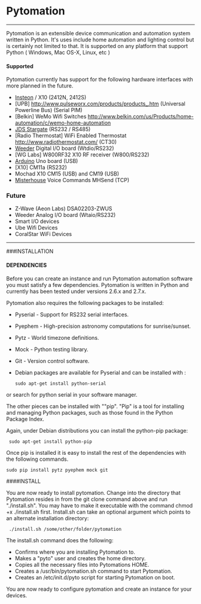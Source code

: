# Pytomation

---

Pytomation is an extensible device communication and automation system written in Python. It's uses 
include home automation and lighting control but is certainly not limited to 
that.  It is supported on any platform that support Python ( Windows, Mac OS-X, Linux, etc )

#### Supported
Pytomation currently has support for the following hardware interfaces with 
more planned in the future.

   - [Insteon](http://www.insteon.com/) / X10 (2412N, 2412S)
   - [UPB] http://www.pulseworx.com/products/products_.htm (Universal Powerline Bus) (Serial PIM)
   - [Belkin] WeMo Wifi Switches http://www.belkin.com/us/Products/home-automation/c/wemo-home-automation
   - [JDS Stargate](http://www.jdstechnologies.com/stargate.html) (RS232 / RS485)
   - [Radio Thermostat] WiFi Enabled Thermostat http://www.radiothermostat.com/ (CT30)
   - [Weeder](http://www.weedtech.com/) Digital I/O board (Wtdio/RS232)
   - [WG Labs] W800RF32 X10 RF receiver (W800/RS232)
   - [Arduino](http://www.arduino.cc) Uno board (USB)
   - [X10] CM11a (RS232)
   - Mochad X10 CM15 (USB) and CM19 (USB)
   - [Misterhouse](http://misterhouse.sourceforge.net/) Voice Commands MHSend (TCP)

### Future
   - Z-Wave (Aeon Labs) DSA02203-ZWUS
   - Weeder Analog I/O board (Wtaio/RS232)
   - Smart I/O devices
   - Ube Wifi Devices
   - CoralStar WiFi Devices

---

###INSTALLATION


#### DEPENDENCIES

Before you can create an instance and run Pytomation automation software you must satisfy a few dependencies. Pytomation is written in Python and currently has been tested under versions 2.6.x and 2.7.x.


Pytomation also requires the following packages to be installed:
 

 - Pyserial - Support for RS232 serial interfaces.
 - Pyephem - High-precision astronomy computations for sunrise/sunset.
 - Pytz - World timezone definitions.
 - Mock - Python testing library.
 - Git - Version control software.
 - Debian packages are available for Pyserial and can be installed with : 

     

       sudo apt-get install python-serial 
or search for python serial in your software manager.


The other pieces can be installed with ""pip". "Pip" is a tool for installing and managing Python packages, such as those found in the Python Package Index.


Again, under Debian distributions you can install the python-pip package: 

     sudo apt-get install python-pip

     
Once pip is installed it is easy to install the rest of the dependencies with the following commands.


    sudo pip install pytz pyephem mock git

    
####INSTALL


You are now ready to install pytomation. Change into the directory that Pytomation resides in from the git clone command above and run "./install.sh". You may have to make it executable with the command chmod +x ./install.sh first. Install.sh can take an optional argument which points to an alternate installation directory:

     ./install.sh /some/other/folder/pytomation

     
The install.sh command does the following:
 

  - Confirms where you are installing Pytomation to.
  - Makes a "pyto" user and creates the home directory.
  - Copies all the necessary files into Pytomations HOME.
  - Creates a /usr/bin/pytomation.sh command to start Pytomation.
  - Creates an /etc/init.d/pyto script for starting Pytomation on boot.

You are now ready to configure pytomation and create an instance for your devices.


